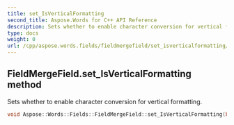 ```yaml
---
title: set_IsVerticalFormatting
second_title: Aspose.Words for C++ API Reference
description: Sets whether to enable character conversion for vertical formatting. 
type: docs
weight: 0
url: /cpp/aspose.words.fields/fieldmergefield/set_isverticalformatting/
---
```

## FieldMergeField.set_IsVerticalFormatting method


Sets whether to enable character conversion for vertical formatting.

```cpp
void Aspose::Words::Fields::FieldMergeField::set_IsVerticalFormatting(bool value)
```


